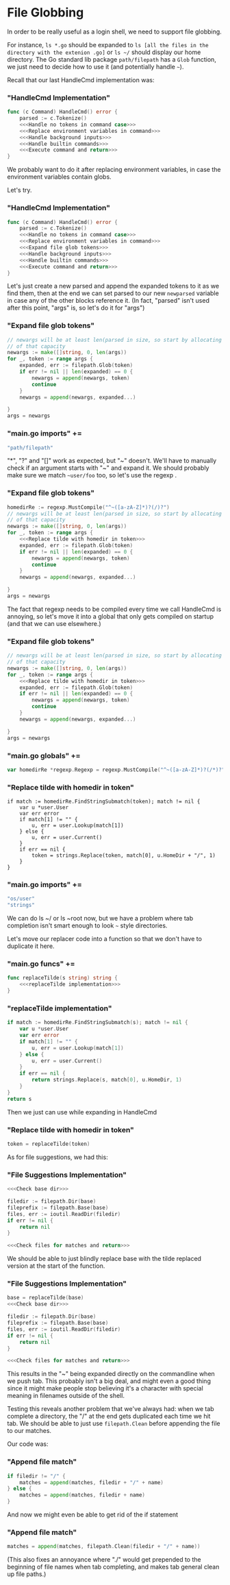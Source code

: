 # File Globbing

In order to be really useful as a login shell, we need to support file globbing.

For instance, `ls *.go` should be expanded to `ls [all the files in the directory
with the extenion .go]` or `ls ~/` should display our home directory. The Go
standard lib package `path/filepath` has a `Glob` function, we just need to
decide how to use it (and potentially handle `~`).

Recall that our last HandleCmd implementation was:

### "HandleCmd Implementation"
```go
func (c Command) HandleCmd() error {
	parsed := c.Tokenize()
	<<<Handle no tokens in command case>>>
	<<<Replace environment variables in command>>>
	<<<Handle background inputs>>>
	<<<Handle builtin commands>>>
	<<<Execute command and return>>>
}
```

We probably want to do it after replacing environment variables, in case the
environment variables contain globs.

Let's try.

### "HandleCmd Implementation"
```go
func (c Command) HandleCmd() error {
	parsed := c.Tokenize()
	<<<Handle no tokens in command case>>>
	<<<Replace environment variables in command>>>
	<<<Expand file glob tokens>>>
	<<<Handle background inputs>>>
	<<<Handle builtin commands>>>
	<<<Execute command and return>>>
}
```

Let's just create a new parsed and append the expanded tokens to it as we find
them, then at the end we can set parsed to our new `newparsed` variable in case
any of the other blocks reference it. (In fact, "parsed" isn't used after this
point, "args" is, so let's do it for "args")

### "Expand file glob tokens"
```go
// newargs will be at least len(parsed in size, so start by allocating a slice
// of that capacity
newargs := make([]string, 0, len(args))
for _, token := range args {
	expanded, err := filepath.Glob(token)
	if err != nil || len(expanded) == 0 {
		newargs = append(newargs, token)
		continue
	}
	newargs = append(newargs, expanded...)

}
args = newargs
```

### "main.go imports" +=
```go
"path/filepath"
```

"*", "?" and "[]" work as expected, but "~" doesn't. We'll have to manually
check if an argument starts with "~" and expand it. We should probably make
sure we match `~user/foo` too, so let's use the regexp .

### "Expand file glob tokens"
```go
homedirRe := regexp.MustCompile("^~([a-zA-Z]*)?(/)?")
// newargs will be at least len(parsed in size, so start by allocating a slice
// of that capacity
newargs := make([]string, 0, len(args))
for _, token := range args {
	<<<Replace tilde with homedir in token>>>
	expanded, err := filepath.Glob(token)
	if err != nil || len(expanded) == 0 {
		newargs = append(newargs, token)
		continue
	}
	newargs = append(newargs, expanded...)

}
args = newargs
```

The fact that regexp needs to be compiled every time we call HandleCmd is
annoying, so let's move it into a global that only gets compiled on startup
(and that we can use elsewhere.)

### "Expand file glob tokens"
```go
// newargs will be at least len(parsed in size, so start by allocating a slice
// of that capacity
newargs := make([]string, 0, len(args))
for _, token := range args {
	<<<Replace tilde with homedir in token>>>
	expanded, err := filepath.Glob(token)
	if err != nil || len(expanded) == 0 {
		newargs = append(newargs, token)
		continue
	}
	newargs = append(newargs, expanded...)

}
args = newargs
```

### "main.go globals" +=
```go
var homedirRe *regexp.Regexp = regexp.MustCompile("^~([a-zA-Z]*)?(/*)?")
```

### "Replace tilde with homedir in token"
```
if match := homedirRe.FindStringSubmatch(token); match != nil {
	var u *user.User
	var err error
	if match[1] != "" {
		u, err = user.Lookup(match[1])
	} else {
		u, err = user.Current()
	}
	if err == nil {
		token = strings.Replace(token, match[0], u.HomeDir + "/", 1)
	}
}
```

### "main.go imports" +=
```go
"os/user"
"strings"
```

We can do ls ~/ or ls ~root now, but we have a problem where tab completion
isn't smart enough to look `~` style directories.

Let's move our replacer code into a function so that we don't have to duplicate
it here.

### "main.go funcs" +=
```go
func replaceTilde(s string) string {
	<<<replaceTilde implementation>>>
}
```

### "replaceTilde implementation"
```go
if match := homedirRe.FindStringSubmatch(s); match != nil {
	var u *user.User
	var err error
	if match[1] != "" {
		u, err = user.Lookup(match[1])
	} else {
		u, err = user.Current()
	}
	if err == nil {
		return strings.Replace(s, match[0], u.HomeDir, 1)
	}
}
return s
```

Then we just can use while expanding in HandleCmd

### "Replace tilde with homedir in token"
```go
token = replaceTilde(token)
```

As for file suggestions, we had this:

### "File Suggestions Implementation"
```go
<<<Check base dir>>>

filedir := filepath.Dir(base)
fileprefix := filepath.Base(base)
files, err := ioutil.ReadDir(filedir)
if err != nil {
	return nil
}

<<<Check files for matches and return>>>
```

We should be able to just blindly replace base with the tilde replaced version
at the start of the function.

### "File Suggestions Implementation"
```go
base = replaceTilde(base)
<<<Check base dir>>>

filedir := filepath.Dir(base)
fileprefix := filepath.Base(base)
files, err := ioutil.ReadDir(filedir)
if err != nil {
	return nil
}

<<<Check files for matches and return>>>
```

This results in the "~" being expanded directly on the commandline when we push
tab. This probably isn't a big deal, and might even a good thing since it might
make people stop believing it's a character with special meaning in filenames
outside of the shell.

Testing this reveals another problem that we've always had: when we tab complete
a directory, the "/" at the end gets duplicated each time we hit tab. We should
be able to just use `filepath.Clean` before appending the file to our matches.

Our code was:

### "Append file match"
```go
if filedir != "/" {
	matches = append(matches, filedir + "/" + name)
} else {
	matches = append(matches, filedir + name)
}
```

And now we might even be able to get rid of the if statement

### "Append file match"
```go
matches = append(matches, filepath.Clean(filedir + "/" + name))
```

(This also fixes an annoyance where "./" would get prepended to the beginning
of file names when tab completing, and makes tab general clean up file paths.)
